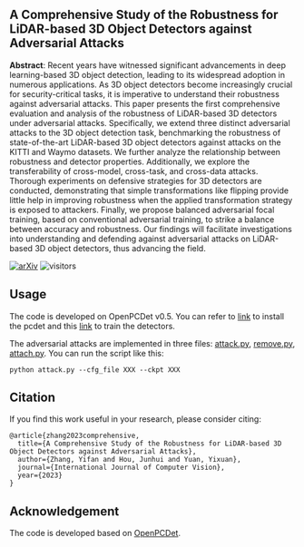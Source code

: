 ## A Comprehensive Study of the Robustness for LiDAR-based 3D Object Detectors against Adversarial Attacks
**Abstract**: Recent years have witnessed significant advancements in deep learning-based 3D object detection, leading to its widespread adoption in numerous applications. As 3D object detectors become increasingly crucial for security-critical tasks, it is imperative to understand their robustness against adversarial attacks. This paper presents the first comprehensive evaluation and analysis of the robustness of LiDAR-based 3D detectors under adversarial attacks. Specifically, we extend three distinct adversarial attacks to the 3D object detection task, benchmarking the robustness of state-of-the-art LiDAR-based 3D object detectors against attacks on the KITTI and Waymo datasets. We further analyze the relationship between robustness and detector properties. Additionally, we explore the transferability of cross-model, cross-task, and cross-data attacks. Thorough experiments on defensive strategies for 3D detectors are conducted, demonstrating that simple transformations like flipping provide little help in improving robustness when the applied transformation strategy is exposed to attackers. Finally, we propose balanced adversarial focal training, based on conventional adversarial training, to strike a balance between accuracy and robustness. Our findings will facilitate investigations into understanding and defending against adversarial attacks on LiDAR-based 3D object detectors, thus advancing the field.

[![arXiv](https://img.shields.io/badge/arXiv-Paper-<COLOR>.svg)](https://arxiv.org/abs/2212.10230)
![visitors](https://visitor-badge.glitch.me/badge?page_id=Eaphan/Robust3DOD)

## Usage
The code is developed on OpenPCDet v0.5. You can refer to [link](docs/INSTALL.md) to install the pcdet and this [link](docs/GETTING_STARTED.md) to train the detectors.

The adversarial attacks are implemented in three files: [attack.py](attack.py), [remove.py](remove.py), [attach.py](attach.py). You can run the script like this:

```
python attack.py --cfg_file XXX --ckpt XXX 
```


## Citation
If you find this work useful in your research, please consider citing:
```
@article{zhang2023comprehensive,
  title={A Comprehensive Study of the Robustness for LiDAR-based 3D Object Detectors against Adversarial Attacks},
  author={Zhang, Yifan and Hou, Junhui and Yuan, Yixuan},
  journal={International Journal of Computer Vision},
  year={2023}
}
```

## Acknowledgement
The code is developed based on [OpenPCDet](https://github.com/open-mmlab/OpenPCDet).

